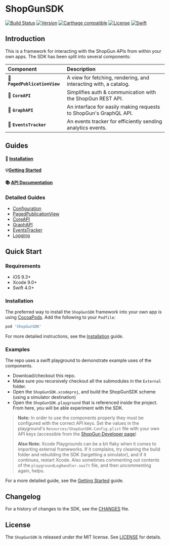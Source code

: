 ShopGunSDK
==========

[![Build Status](https://travis-ci.org/shopgun/shopgun-ios-sdk.svg?branch=master)](https://travis-ci.org/shopgun/shopgun-ios-sdk)
[![Version](https://img.shields.io/cocoapods/v/ShopGunSDK.svg?style=flat)](http://cocoapods.org/pods/ShopGunSDK)
[![Carthage compatible](https://img.shields.io/badge/Carthage-compatible-4BC51D.svg?style=flat)](https://github.com/Carthage/Carthage)
[![License](http://img.shields.io/badge/license-MIT-brightgreen.svg)](LICENSE.md)
[![Swift](http://img.shields.io/badge/swift-4.1-brightgreen.svg)](https://swift.org)

## Introduction

This is a framework for interacting with the ShopGun APIs from within your own apps. The SDK has been split into several components:

| Component | Description |
| :--- | :--- |
| 📖 **`PagedPublicationView`** | A view for fetching, rendering, and interacting with, a catalog. |
| 🤝 **`CoreAPI`** | Simplifies auth & communication with the ShopGun REST API. |
| 🔗 **`GraphAPI`** | An interface for easily making requests to ShopGun's GraphQL API. |
| 📡 **`EventsTracker`** | An events tracker for efficiently sending analytics events. |


## Guides

#### 💾 [Installation](Guides/Installation.md) 

#### 💡[Getting Started](Guides/Getting-Started.md)

#### 📚 [API Documentation](http://shopgun.github.io/shopgun-ios-sdk/) 

### Detailed Guides
- [Configuration](Guides/Configuration.md)
- [PagedPublicationView](Guides/PagedPublicationView.md)
- [CoreAPI](Guides/CoreAPI.md)
- [GraphAPI](Guides/GraphAPI.md)
- [EventsTracker](Guides/EventsTracker.md)
- [Logging](Guides/Logging.md)

## Quick Start

### Requirements

- iOS 9.3+
- Xcode 9.0+
- Swift 4.0+

### Installation

The preferred way to install the `ShopGunSDK` framework into your own app is using [CocoaPods](https://cocoapods.org/). Add the following to your `Podfile`:

```ruby
pod 'ShopGunSDK'
```

For more detailed instructions, see the [Installation](Guides/Installation.md) guide.

### Examples

The repo uses a swift playground to demonstrate example uses of the components. 

- Download/checkout this repo.
- Make sure you recursively checkout all the submodules in the `External` folder.
- Open the `ShopGunSDK.xcodeproj`, and build the ShopGunSDK scheme (using a simulator destination)
- Open the `ShopGunSDK.playground` that is referenced inside the project. From here, you will be able experiment with the SDK.

> **Note:** In order to use the components properly they must be configured with the correct API keys. Set the values in the playground's `Resources/ShopGunSDK-Config.plist` file with your own API keys (accessible from the [ShopGun Developer page](https://shopgun.com/developers))
> 
> **Also Note:** Xcode Playgrounds can be a bit flaky when it comes to importing external frameworks. If it complains, try cleaning the build folder and rebuilding the SDK (targetting a simulator), and if it continues, restart Xcode. Also sometimes commenting out contents of the `playgroundLogHandler.swift` file, and then uncommenting again, helps.

For a more detailed guide, see the [Getting Started](Guides/Getting-Started.md) guide.


## Changelog
For a history of changes to the SDK, see the [CHANGES](CHANGES.md) file.

## License
The `ShopGunSDK` is released under the MIT license. See [LICENSE](LICENSE.md) for details.